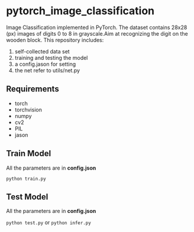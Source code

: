 # pytorch_image_classification
Image Classification implemented in PyTorch.
The dataset contains 28x28 (px) images of digits 0 to 8 in grayscale.Aim at recognizing the digit on the wooden block.
This repository includes:
1. self-collected data set
2. training and testing the model
3. a config.jason for setting
4. the net refer to utils/net.py
## Requirements
- torch
- torchvision
- numpy
- cv2
- PIL
- jason
## Train Model
All the parameters are in **config.json**

```python train.py```
## Test Model
All the parameters are in **config.json**

```python test.py```
or
```python infer.py```
